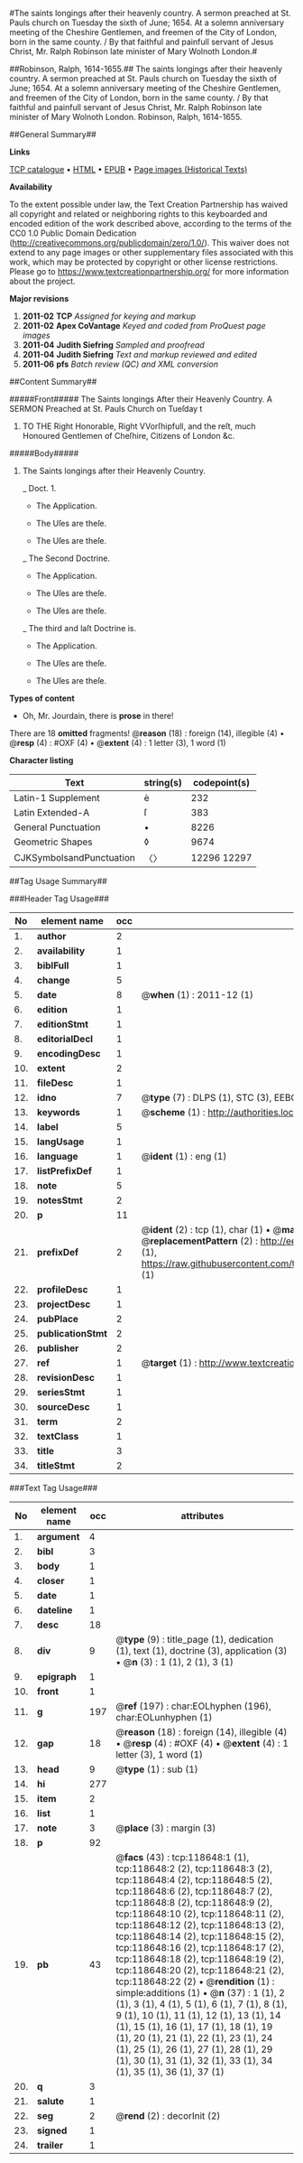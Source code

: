 #The saints longings after their heavenly country. A sermon preached at St. Pauls church on Tuesday the sixth of June; 1654. At a solemn anniversary meeting of the Cheshire Gentlemen, and freemen of the City of London, born in the same county. / By that faithful and painfull servant of Jesus Christ, Mr. Ralph Robinson late minister of Mary Wolnoth London.#

##Robinson, Ralph, 1614-1655.##
The saints longings after their heavenly country. A sermon preached at St. Pauls church on Tuesday the sixth of June; 1654. At a solemn anniversary meeting of the Cheshire Gentlemen, and freemen of the City of London, born in the same county. / By that faithful and painfull servant of Jesus Christ, Mr. Ralph Robinson late minister of Mary Wolnoth London.
Robinson, Ralph, 1614-1655.

##General Summary##

**Links**

[TCP catalogue](http://www.ota.ox.ac.uk/tcp/)  • 
[HTML](http://tei.it.ox.ac.uk/tcp/Texts-HTML/free/A91/A91900.html)  • 
[EPUB](http://tei.it.ox.ac.uk/tcp/Texts-EPUB/free/A91/A91900.epub) • 
[Page images (Historical Texts)](https://historicaltexts.jisc.ac.uk/eebo-99866377e)

**Availability**

To the extent possible under law, the Text Creation Partnership has waived all copyright and related or neighboring rights to this keyboarded and encoded edition of the work described above, according to the terms of the CC0 1.0 Public Domain Dedication (http://creativecommons.org/publicdomain/zero/1.0/). This waiver does not extend to any page images or other supplementary files associated with this work, which may be protected by copyright or other license restrictions. Please go to https://www.textcreationpartnership.org/ for more information about the project.

**Major revisions**

1. __2011-02__ __TCP__ *Assigned for keying and markup*
1. __2011-02__ __Apex CoVantage__ *Keyed and coded from ProQuest page images*
1. __2011-04__ __Judith Siefring__ *Sampled and proofread*
1. __2011-04__ __Judith Siefring__ *Text and markup reviewed and edited*
1. __2011-06__ __pfs__ *Batch review (QC) and XML conversion*

##Content Summary##

#####Front#####
The Saints longings After their Heavenly Country. A SERMON Preached at St. Pauls Church on Tueſday t
1. TO THE Right Honorable, Right VVorſhipfull, and the reſt, much Honoured Gentlemen of
Cheſhire, Citizens of London &c.

#####Body#####

1. The Saints longings after their Heavenly Country.

    _ Doct. 1. 

      * The Application.

      * The Uſes are theſe.

      * The Uſes are theſe.

    _ The Second Doctrine.

      * The Application.

      * The Uſes are theſe.

      * The Uſes are theſe.

    _ The third and laſt Doctrine is.

      * The Application.

      * The Uſes are theſe.

      * The Uſes are theſe.

**Types of content**

  * Oh, Mr. Jourdain, there is **prose** in there!

There are 18 **omitted** fragments! 
 @__reason__ (18) : foreign (14), illegible (4)  •  @__resp__ (4) : #OXF (4)  •  @__extent__ (4) : 1 letter (3), 1 word (1)

**Character listing**


|Text|string(s)|codepoint(s)|
|---|---|---|
|Latin-1 Supplement|è|232|
|Latin Extended-A|ſ|383|
|General Punctuation|•|8226|
|Geometric Shapes|◊|9674|
|CJKSymbolsandPunctuation|〈〉|12296 12297|

##Tag Usage Summary##

###Header Tag Usage###

|No|element name|occ|attributes|
|---|---|---|---|
|1.|__author__|2||
|2.|__availability__|1||
|3.|__biblFull__|1||
|4.|__change__|5||
|5.|__date__|8| @__when__ (1) : 2011-12 (1)|
|6.|__edition__|1||
|7.|__editionStmt__|1||
|8.|__editorialDecl__|1||
|9.|__encodingDesc__|1||
|10.|__extent__|2||
|11.|__fileDesc__|1||
|12.|__idno__|7| @__type__ (7) : DLPS (1), STC (3), EEBO-CITATION (1), PROQUEST (1), VID (1)|
|13.|__keywords__|1| @__scheme__ (1) : http://authorities.loc.gov/ (1)|
|14.|__label__|5||
|15.|__langUsage__|1||
|16.|__language__|1| @__ident__ (1) : eng (1)|
|17.|__listPrefixDef__|1||
|18.|__note__|5||
|19.|__notesStmt__|2||
|20.|__p__|11||
|21.|__prefixDef__|2| @__ident__ (2) : tcp (1), char (1)  •  @__matchPattern__ (2) : ([0-9\-]+):([0-9IVX]+) (1), (.+) (1)  •  @__replacementPattern__ (2) : http://eebo.chadwyck.com/downloadtiff?vid=$1&page=$2 (1), https://raw.githubusercontent.com/textcreationpartnership/Texts/master/tcpchars.xml#$1 (1)|
|22.|__profileDesc__|1||
|23.|__projectDesc__|1||
|24.|__pubPlace__|2||
|25.|__publicationStmt__|2||
|26.|__publisher__|2||
|27.|__ref__|1| @__target__ (1) : http://www.textcreationpartnership.org/docs/. (1)|
|28.|__revisionDesc__|1||
|29.|__seriesStmt__|1||
|30.|__sourceDesc__|1||
|31.|__term__|2||
|32.|__textClass__|1||
|33.|__title__|3||
|34.|__titleStmt__|2||


###Text Tag Usage###

|No|element name|occ|attributes|
|---|---|---|---|
|1.|__argument__|4||
|2.|__bibl__|3||
|3.|__body__|1||
|4.|__closer__|1||
|5.|__date__|1||
|6.|__dateline__|1||
|7.|__desc__|18||
|8.|__div__|9| @__type__ (9) : title_page (1), dedication (1), text (1), doctrine (3), application (3)  •  @__n__ (3) : 1 (1), 2 (1), 3 (1)|
|9.|__epigraph__|1||
|10.|__front__|1||
|11.|__g__|197| @__ref__ (197) : char:EOLhyphen (196), char:EOLunhyphen (1)|
|12.|__gap__|18| @__reason__ (18) : foreign (14), illegible (4)  •  @__resp__ (4) : #OXF (4)  •  @__extent__ (4) : 1 letter (3), 1 word (1)|
|13.|__head__|9| @__type__ (1) : sub (1)|
|14.|__hi__|277||
|15.|__item__|2||
|16.|__list__|1||
|17.|__note__|3| @__place__ (3) : margin (3)|
|18.|__p__|92||
|19.|__pb__|43| @__facs__ (43) : tcp:118648:1 (1), tcp:118648:2 (2), tcp:118648:3 (2), tcp:118648:4 (2), tcp:118648:5 (2), tcp:118648:6 (2), tcp:118648:7 (2), tcp:118648:8 (2), tcp:118648:9 (2), tcp:118648:10 (2), tcp:118648:11 (2), tcp:118648:12 (2), tcp:118648:13 (2), tcp:118648:14 (2), tcp:118648:15 (2), tcp:118648:16 (2), tcp:118648:17 (2), tcp:118648:18 (2), tcp:118648:19 (2), tcp:118648:20 (2), tcp:118648:21 (2), tcp:118648:22 (2)  •  @__rendition__ (1) : simple:additions (1)  •  @__n__ (37) : 1 (1), 2 (1), 3 (1), 4 (1), 5 (1), 6 (1), 7 (1), 8 (1), 9 (1), 10 (1), 11 (1), 12 (1), 13 (1), 14 (1), 15 (1), 16 (1), 17 (1), 18 (1), 19 (1), 20 (1), 21 (1), 22 (1), 23 (1), 24 (1), 25 (1), 26 (1), 27 (1), 28 (1), 29 (1), 30 (1), 31 (1), 32 (1), 33 (1), 34 (1), 35 (1), 36 (1), 37 (1)|
|20.|__q__|3||
|21.|__salute__|1||
|22.|__seg__|2| @__rend__ (2) : decorInit (2)|
|23.|__signed__|1||
|24.|__trailer__|1||
